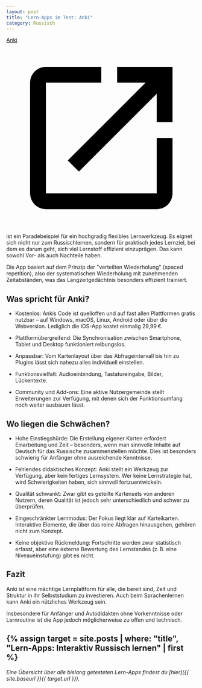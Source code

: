 ```yaml
---
layout: post
title: "Lern-Apps im Test: Anki"
category: Russisch
---
```

<a class="inline-flex items-center" href="https://apps.ankiweb.net/" target="_blank" rel="noopener noreferrer">Anki<svg class=" dark:fill-emerald-500 fill-blue2-500 h-[1.1em] w-auto ml-0.5" xmlns="http://www.w3.org/2000/svg" viewBox="0 0 24 24"><title>anki-webpage</title><path d="M14,3V5H17.59L7.76,14.83L9.17,16.24L19,6.41V10H21V3M19,19H5V5H12V3H5C3.89,3 3,3.9 3,5V19A2,2 0 0,0 5,21H19A2,2 0 0,0 21,19V12H19V19Z" /></svg></a> ist ein Paradebeispiel für ein hochgradig flexibles Lernwerkzeug. Es eignet sich nicht nur zum Russischlernen, sondern für praktisch jedes Lernziel, bei dem es darum geht, sich viel Lernstoff effizient einzuprägen. Das kann sowohl Vor- als auch Nachteile haben.

Die App basiert auf dem Prinzip der "verteilten Wiederholung" (spaced repetition), also der systematischen Wiederholung mit zunehmenden Zeitabständen, was das Langzeitgedächtnis besonders effizient trainiert.

## Was spricht für Anki?

- Kostenlos: Ankis Code ist quelloffen und auf fast allen Plattformen gratis nutzbar – auf Windows, macOS, Linux, Android oder über die Webversion. Lediglich die iOS-App kostet einmalig 29,99 €.

- Plattformübergreifend: Die Synchronisation zwischen Smartphone, Tablet und Desktop funktioniert reibungslos.

- Anpassbar: Vom Kartenlayout über das Abfrageintervall bis hin zu Plugins lässt sich nahezu alles individuell einstellen.

- Funktionsvielfalt: Audioeinbindung, Tastatureingabe, Bilder, Lückentexte.

- Community und Add-ons: Eine aktive Nutzergemeinde stellt Erweiterungen zur Verfügung, mit denen sich der Funktionsumfang noch weiter ausbauen lässt.

## Wo liegen die Schwächen?

- Hohe Einstiegshürde: Die Erstellung eigener Karten erfordert Einarbeitung und Zeit – besonders, wenn man sinnvolle Inhalte auf Deutsch für das Russische zusammenstellen möchte. Dies ist besonders schwierig für Anfänger ohne ausreichende Kenntnisse.

- Fehlendes didaktisches Konzept: Anki stellt ein Werkzeug zur Verfügung, aber kein fertiges Lernsystem. Wer keine Lernstrategie hat, wird Schwierigkeiten haben, sich sinnvoll fortzuentwickeln.

- Qualität schwankt: Zwar gibt es geteilte Kartensets von anderen Nutzern, deren Qualität ist jedoch sehr unterschiedlich und schwer zu überprüfen.

- Eingeschränkter Lernmodus: Der Fokus liegt klar auf Karteikarten. Interaktive Elemente, die über das reine Abfragen hinausgehen, gehören nicht zum Konzept.

- Keine objektive Rückmeldung: Fortschritte werden zwar statistisch erfasst, aber eine externe Bewertung des Lernstandes (z. B. eine Niveaueinstufung) gibt es nicht.

## Fazit

Anki ist eine mächtige Lernplattform für alle, die bereit sind, Zeit und Struktur in ihr Selbststudium zu investieren. Auch beim Sprachenlernen kann Anki ein nützliches Werkzeug sein.

Insbesondere für Anfänger und Autodidakten ohne Vorkenntnisse oder Lernroutine ist die App jedoch möglicherweise zu offen und technisch.

{% assign target = site.posts | where: "title", "Lern-Apps: Interaktiv Russisch lernen" | first %}
---
*Eine Übersicht über alle bislang getesteten Lern-Apps findest du [hier]({{ site.baseurl }}{{ target.url }}).*
